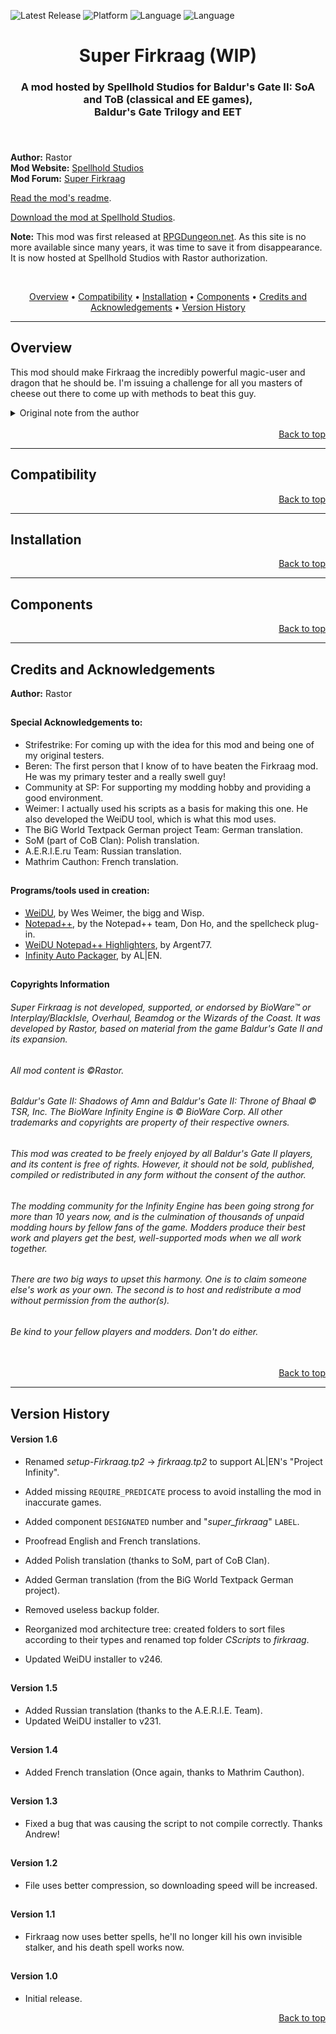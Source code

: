 
![Latest Release](https://img.shields.io/github/v/release/SpellholdStudios/Super_Firkraag?include_prereleases&color=darkred)<a name="top" id="top"> </a>
![Platform](https://img.shields.io/static/v1?label=platform&message=windows%20%7C%20Mac%20%7C%20linux&color=informational)
![Language](https://img.shields.io/static/v1?label=language&message=English%20%7C%20French&20%7C%20German&20%7C%20Polish&20%7C%20Russian&color=limegreen)
![Language](https://img.shields.io/static/v1?label=language&message=English%20%7C%20French%20%7C%20German%20%7C%20Russian%20%7C%20Chinese&color=limegreen)

<div align="center"><h1>Super Firkraag (WIP)</h1>

<h3>A mod hosted by Spellhold Studios for Baldur's Gate II: SoA and ToB (classical and EE games),<br>
Baldur's Gate Trilogy and EET<h3>

</div><br />


**Author:** Rastor  
**Mod Website:** <a href="">Spellhold Studios</a>  
**Mod Forum:** <a href="">Super Firkraag</a>  


[Read the mod's readme](http://spellholdstudios.github.io/readmes/firkraag-readme-english.html).

[Download the mod at Spellhold Studios]().<br>


**Note:** This mod was first released at <a href="http://web.archive.org/web/20120414212350/http://www.rpgdungeon.net/content/view/30/44/">RPGDungeon.net</a>. As this site is no more available since many years, it was time to save it from disappearance. It is now hosted at Spellhold Studios with Rastor authorization.


&nbsp;

<div align="center">
<a href="#intro">Overview</a> &#8226; <a href="#compat">Compatibility</a> &#8226; <a href="#installation">Installation</a> &#8226; <a href="#components">Components</a> &#8226; <a href="#credits">Credits and Acknowledgements</a> &#8226; <a href="#versions">Version History</a></br>
</div>

<hr>


## <a name="intro" id="intro"></a>Overview

This mod should make Firkraag the incredibly powerful magic-user and dragon that he should be. I'm issuing a challenge for all you masters of cheese out there to come up with methods to beat this guy.

<details><summary>Original note from the author</summary>
<p>

###### Let me assure you that I am not now, nor have I ever been a masochist. The actual original reason for this mod was a comment made on the Sorcerer's Place boards. This particular poster in question thought that even Weimer's Improved Dragon AI scripts were too weak. As I was in the process of studying the AI in-game, I decided to take on the challenge of making a Firkraag so tough that even the hardcore tacticians would be screaming for mercy. This is the first of those experimental scripts.

###### I am constantly attempting to improve this script until I come up with one that simply cannot be beaten until the very end of the game, as dragons should be. For reference, I was able to beat the Tactics Improved Firkraag in Chapter 2 with my Cavalier. That is not very flattering for what is supposed to be one of the most powerful beasts in all of Faerun.
</p>
</details><br>
<div align="right"><a href="#top">Back to top</a></div>


<hr>


## <a name="compat" id="compat"></a>Compatibility
<div align="right"><a href="#top">Back to top</a></div>


<hr>


## <a name="installation" id="installation"></a>Installation
<div align="right"><a href="#top">Back to top</a></div>


<hr>


## <a name="components" id="components"></a>Components
<div align="right"><a href="#top">Back to top</a></div>


<hr>


## <a name="credits" id="credits"></a>Credits and Acknowledgements

**Author:** Rastor  

## 

#### Special Acknowledgements to:

- Strifestrike: For coming up with the idea for this mod and being one of my original testers.
- Beren: The first person that I know of to have beaten the Firkraag mod. He was my primary tester and a really swell guy!
- Community at SP: For supporting my modding hobby and providing a good environment.
- Weimer: I actually used his scripts as a basis for making this one. He also developed the WeiDU tool, which is what this mod uses.
- The BiG World Textpack German project Team: German translation.
- SoM (part of CoB Clan): Polish translation.
- A.E.R.I.E.ru Team: Russian translation.
- Mathrim Cauthon: French translation.

## 

#### Programs/tools used in creation:

- <a href="https://github.com/WeiDUorg/weidu/releases"><acronym title="Weimer Dialogue Utility">WeiDU</acronym></a>, by Wes Weimer, the bigg and Wisp.
- <a href="http://notepad-plus-plus.org/">Notepad++</a>, by the Notepad++ team, Don Ho, and the spellcheck plug-in.
- <a href="http://www.shsforums.net/files/file/1048-weidu-highlighter-for-notepad/">WeiDU Notepad++ Highlighters</a>, by Argent77.
- <a href="https://forums.beamdog.com/discussion/78364/infinity-auto-packager-automatically-generate-and-adds-mod-packages-to-release-when-you-publish-it">Infinity Auto Packager</a>, by AL|EN.

## 

#### Copyrights Information

###### Super Firkraag is not developed, supported, or endorsed by BioWare&trade; or Interplay/BlackIsle, Overhaul, Beamdog or the Wizards of the Coast. It was developed by Rastor, based on material from the game Baldur's Gate II and its expansion.
###### All mod content is &copy;Rastor.
###### Baldur's Gate II: Shadows of Amn and Baldur's Gate II: Throne of Bhaal &copy; TSR, Inc. The BioWare Infinity Engine is &copy; BioWare Corp. All other trademarks and copyrights are property of their respective owners.

###### This mod was created to be freely enjoyed by all Baldur's Gate II players, and its content is free of rights. However, it should not be sold, published, compiled or redistributed in any form without the consent of the author.

###### The modding community for the Infinity Engine has been going strong for more than 10 years now, and is the culmination of thousands of unpaid modding hours by fellow fans of the game. Modders produce their best work and players get the best, well-supported mods when we all work together.
###### There are two big ways to upset this harmony. One is to claim someone else's work as your own. The second is to host and redistribute a mod without permission from the author(s).
###### Be kind to your fellow players and modders. Don't do either.</br></br>
<div align="right"><a href="#top">Back to top</a></div>


<hr>


## <a name="versions" id="versions"></a>Version History

#### Version 1.6

- Renamed *setup-Firkraag.tp2* -> *firkraag.tp2* to support AL|EN's "Project Infinity".
- Added missing `REQUIRE_PREDICATE` process to avoid installing the mod in inaccurate games.
- Added component `DESIGNATED` number and "*super_firkraag*" `LABEL`.

- Proofread English and French translations.
- Added Polish translation (thanks to SoM, part of CoB Clan).
- Added German translation (from the BiG World Textpack German project).

- Removed useless backup folder.
- Reorganized mod architecture tree: created folders to sort files according to their types and renamed top folder *CScripts* to *firkraag*.

- Updated WeiDU installer to v246.

## 

#### Version 1.5

- Added Russian translation (thanks to the A.E.R.I.E. Team).
- Updated WeiDU installer to v231.

## 

#### Version 1.4

- Added French translation (Once again, thanks to Mathrim Cauthon).

## 

#### Version 1.3

- Fixed a bug that was causing the script to not compile correctly. Thanks Andrew!

## 

#### Version 1.2

- File uses better compression, so downloading speed will be increased.

## 

#### Version 1.1

- Firkraag now uses better spells, he'll no longer kill his own invisible stalker, and his death spell works now.

## 

#### Version 1.0

- Initial release.
<div align="right"><a href="#top">Back to top</a></div>

